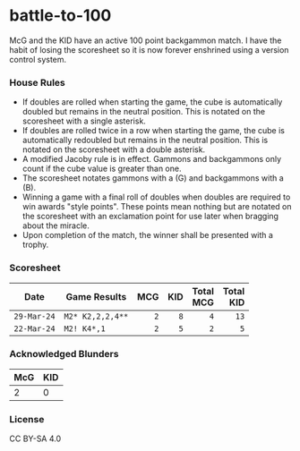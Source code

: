 # battle-to-100

McG and the KID have an active 100 point backgammon match. I have the habit
of losing the scoresheet so it is now forever enshrined using a version
control system.

### House Rules

- If doubles are rolled when starting the game, the cube is automatically
doubled but remains in the neutral position. This is notated on the
scoresheet with a single asterisk.
- If doubles are rolled twice in a row when starting the game, the cube
is automatically redoubled but remains in the neutral position. This is
notated on the scoresheet with a double asterisk.
- A modified Jacoby rule is in effect. Gammons and backgammons only count
if the cube value is greater than one.
- The scoresheet notates gammons with a (G) and backgammons with a (B).
- Winning a game with a final roll of doubles when doubles are required
to win awards "style points". These points mean nothing but are notated on the
scoresheet with an exclamation point for use later when bragging about the
miracle.
- Upon completion of the match, the winner shall be presented with a trophy.

### Scoresheet

| Date        | Game Results      | MCG  | KID  | Total<br/>MCG | Total<br/>KID |
|-------------|-------------------|-----:|-----:|--------------:|--------------:|
| `29-Mar-24` | `M2* K2,2,2,4**`  |  `2` |  `8` |           `4` |         `13`  | 
| `22-Mar-24` | `M2! K4*,1`       |  `2` |  `5` |           `2` |          `5`  |

### Acknowledged  Blunders

| McG | KID |
|-----|-----|
| 2   | 0   |

### License

CC BY-SA 4.0
